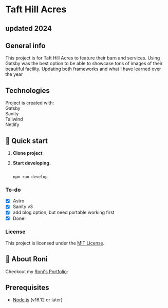 # Taft Hill Acres
## updated 2024
## General info
This project is for Taft Hill Acres to feature their barn and services.
Using Gatsby was the best option to be able to showcase tons of images of their beautiful facility.
Updating both frameworks and what I have learned over the year

## Technologies
Project is created with:<br/>
Gatsby </br>
Sanity </br>
Tailwind </br>
Netlify

	
## 🚀 Quick start
1. **Clone project**

2.  **Start developing.**

   

    ```shell
    
    npm run develop
    ```

### To-do

- [x] Astro
- [x] Sanity v3
- [x] add blog option, but need portable working first
- [x] Done!

### License

This project is licensed under the [MIT License](LICENSE.md).

## 🚀 About Roni

Checkout my [Roni's Portfolio](https://www.roni.rocks):


## Prerequisites

- [Node.js](https://nodejs.org/en/) (v16.12 or later)


